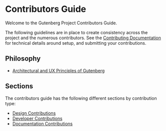 # Contributors Guide

Welcome to the Gutenberg Project Contributors Guide.

The following guidelines are in place to create consistency across the project and the numerous contributors. See the [Contributing Documentation](https://github.com/WordPress/gutenberg/blob/master/CONTRIBUTING.md) for technical details around setup, and submitting your contributions.

## Philosophy

* [Architectural and UX Principles of Gutenberg](/docs/contributors/principles.md)

## Sections

The contributors guide has the following different sections by contribution type:

* [Design Contributions](/docs/contributors/design.md)
* [Developer Contributions](/docs/contributors/develop.md)
* [Documentation Contributions](/docs/contributors/document.md)

